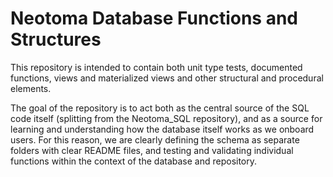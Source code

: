 # Neotoma Database Functions and Structures

This repository is intended to contain both unit type tests, documented functions, views and materialized views and other structural and procedural elements.

The goal of the repository is to act both as the central source of the SQL code itself (splitting from the Neotoma_SQL repository), and as a source for learning and understanding how the database itself works as we onboard users. For this reason, we are clearly defining the schema as separate folders with clear README files, and testing and validating individual functions within the context of the database and repository.

